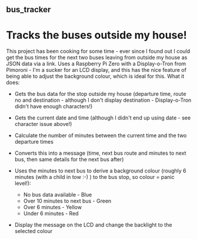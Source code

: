 ## bus_tracker
# Tracks the buses outside my house!

This project has been cooking for some time - ever since I found out I could get the bus times for the next two buses leaving from outside my house as JSON data via a link.  Uses a Raspberry Pi Zero with a Display-o-Tron from Pimoroni - I'm a sucker for an LCD display, and this has the nice feature of being able to adjust the background colour, which is ideal for this.  What it does:

* Gets the bus data for the stop outside my house (departure time, route no and destination - although I don't display destination - Display-o-Tron didn't have enough characters!)
* Gets the current date and time (although I didn't end up using date - see character issue above!)
* Calculate the number of minutes between the current time and the two departure times
* Converts this into a message (time, next bus route and minutes to next bus, then same details for the next bus after)
* Uses the minutes to next bus to derive a background colour (roughly 6 minutes (with a child in tow :-) ) to the bus stop, so colour = panic level!):
  * No bus data available - Blue
  * Over 10 minutes to next bus - Green
  * Over 6 minutes - Yellow
  * Under 6 minutes - Red
  
* Display the message on the LCD and change the backlight to the selected colour

